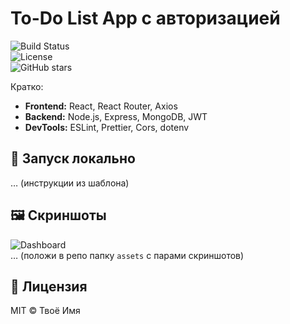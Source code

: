 # To-Do List App с авторизацией

![Build Status](https://img.shields.io/github/actions/workflow/status/ВАШ_ЛОГИН/todo-app/nodejs.yml?branch=main)  
![License](https://img.shields.io/github/license/ВАШ_ЛОГИН/todo-app)  
![GitHub stars](https://img.shields.io/github/stars/ВАШ_ЛОГИН/todo-app?style=social)

Кратко:  
- **Frontend:** React, React Router, Axios  
- **Backend:** Node.js, Express, MongoDB, JWT  
- **DevTools:** ESLint, Prettier, Cors, dotenv

## 🚀 Запуск локально  
… (инструкции из шаблона)

## 🖼 Скриншоты  
![Dashboard](./assets/dashboard.png)  
… (положи в репо папку `assets` с парами скриншотов)

## 📄 Лицензия  
MIT © Твоё Имя  
